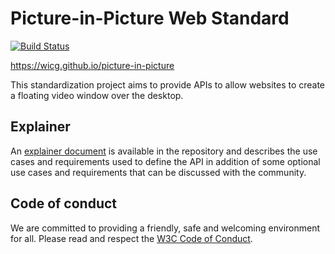 # Picture-in-Picture Web Standard

[![Build Status](https://travis-ci.org/WICG/picture-in-picture.svg?branch=master)](https://travis-ci.org/WICG/picture-in-picture)

https://wicg.github.io/picture-in-picture

This standardization project aims to provide APIs to allow websites to create a floating video window over the desktop.

## Explainer

An [explainer document](explainer.md) is available in the repository and describes the use cases and requirements used to define the API in addition of some optional use cases and requirements that can be discussed with the community.

## Code of conduct

We are committed to providing a friendly, safe and welcoming environment for all. Please read and
respect the [W3C Code of Conduct](https://www.w3.org/Consortium/cepc/).
